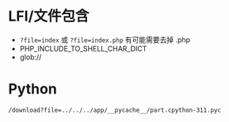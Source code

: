 # LFI/文件包含

- `?file=index` 或 `?file=index.php` 有可能需要去掉 .php
- PHP_INCLUDE_TO_SHELL_CHAR_DICT
- glob://

# Python

```sh
/download?file=../../../app/__pycache__/part.cpython-311.pyc
```
